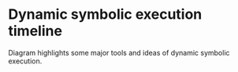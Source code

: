 # Dynamic symbolic execution timeline

Diagram highlights some major tools and ideas of dynamic symbolic execution.
